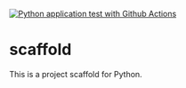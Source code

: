 [![Python application test with Github Actions](https://github.com/jsiu1248/scaffold/actions/workflows/pythonapp.yml/badge.svg)](https://github.com/jsiu1248/scaffold/actions/workflows/pythonapp.yml)

# scaffold
This is a project scaffold for Python. 
